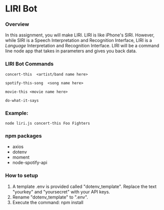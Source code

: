 # LIRI Bot

### Overview

In this assignment, you will make LIRI. LIRI is like iPhone's SIRI. However, while SIRI is a Speech Interpretation and Recognition Interface, LIRI is a _Language_ Interpretation and Recognition Interface. LIRI will be a command line node app that takes in parameters and gives you back data.

### LIRI Bot Commands

```
concert-this  <artist/band name here>
```

```
spotify-this-song  <song name here>
```
```
movie-this <movie name here>
```

```
do-what-it-says
```
### Example:

```
node liri.js concert-this Foo Fighters
```

### npm packages
 
 * axios
 * dotenv
 * moment
 * node-spotify-api


### How to setup

1. A template .env is provided called "dotenv_template". Replace the text "yourkey" and "yoursecret" with your API keys.
2. Rename "dotenv_template" to ".env".
3. Execute the command: npm install

